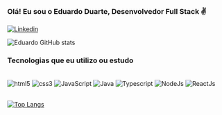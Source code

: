 
### Olá! Eu sou o Eduardo Duarte, Desenvolvedor Full Stack ✌️

[![Linkedin](https://img.shields.io/badge/LinkedIn-0077B5?style=for-the-badge&logo=linkedin&logoColor=white)](https://www.linkedin.com/in/eduuduarte/)

![Eduardo GitHub stats](https://github-readme-stats.vercel.app/api?username=Eduuduarte&show_icons=true&theme=merko)

### Tecnologias que eu utilizo ou estudo

<div display="inline_block"> <br/>
	<img align="center" alt="html5" src="https://img.shields.io/badge/HTML5-E34F26?style=for-the-badge&logo=html5&logoColor=white" />
	<img align="center" alt="css3" src="https://img.shields.io/badge/CSS3-1572B6?style=for-the-badge&logo=css3&logoColor=white" />
	<img align="center" alt="JavaScript" src="https://img.shields.io/badge/JavaScript-323330?style=for-the-badge&logo=javascript&logoColor=F7DF1E" />
	<img align="center" alt="Java" src="https://img.shields.io/badge/Java-ED8B00?style=for-the-badge&logo=java&logoColor=white" />
	<img align="center" alt="Typescript" src="https://img.shields.io/badge/TypeScript-007ACC?style=for-the-badge&logo=typescript&logoColor=white" />
	<img align="center" alt="NodeJs" src="https://img.shields.io/badge/Node.js-43853D?style=for-the-badge&logo=node.js&logoColor=white" />
	<img align="center" alt="ReactJs" src="https://img.shields.io/badge/React-20232A?style=for-the-badge&logo=react&logoColor=61DAFB" />
</div> <br/>

[![Top Langs](https://github-readme-stats.vercel.app/api/top-langs/?username=Eduuduarte&layout=compact)](https://github.com/anuraghazra/github-readme-stats)
